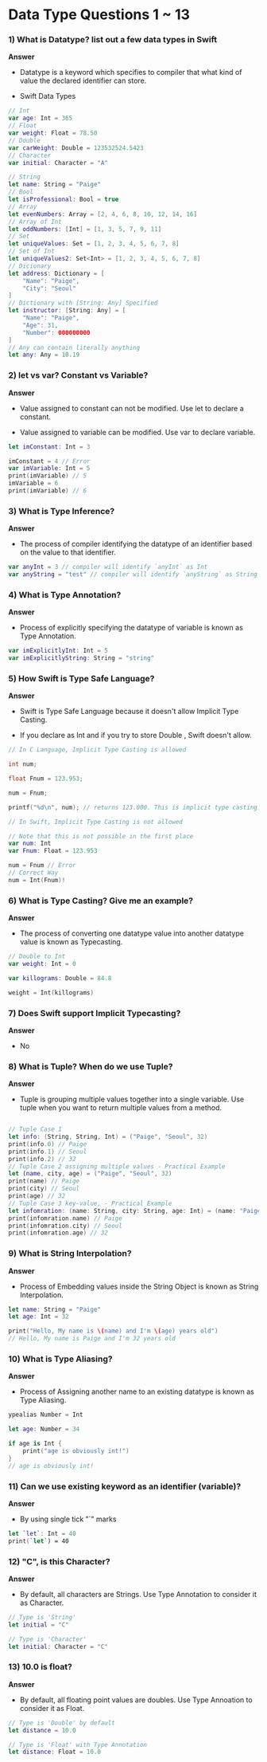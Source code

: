 # Data Type Questions 1 ~ 13

### 1) What is Datatype? list out a few data types in Swift

**Answer**

- Datatype is a keyword which specifies to compiler that what kind of value the declared identifier can store.

- Swift Data Types

```swift
// Int
var age: Int = 365
// Float
var weight: Float = 78.50
// Double
var carWeight: Double = 123532524.5423
// Character
var initial: Character = "A"

// String
let name: String = "Paige"
// Bool
let isProfessional: Bool = true
// Array
let evenNumbers: Array = [2, 4, 6, 8, 10, 12, 14, 16]
// Array of Int
let oddNumbers: [Int] = [1, 3, 5, 7, 9, 11]
// Set
let uniqueValues: Set = [1, 2, 3, 4, 5, 6, 7, 8]
// Set of Int
let uniqueValues2: Set<Int> = [1, 2, 3, 4, 5, 6, 7, 8]
// Dicionary
let address: Dictionary = [
    "Name": "Paige",
    "City": "Seoul"
]
// Dictionary with [String: Any] Specified
let instructor: [String: Any] = [
    "Name": "Paige",
    "Age": 31,
    "Number": 000000000
]
// Any can contain literally anything
let any: Any = 10.19
```

### 2) let vs var? Constant vs Variable?

**Answer**

- Value assigned to constant can not be modified. Use let to declare a constant.

- Value assigned to variable can be modified. Use var to declare variable.

```swift
let imConstant: Int = 3

imConstant = 4 // Error
var imVariable: Int = 5
print(imVariable) // 5
imVariable = 6
print(imVariable) // 6
```

### 3) What is Type Inference?

**Answer**

- The process of compiler identifying the datatype of an identifier based on the value to that identifier.

```swift
var anyInt = 3 // compiler will identify `anyInt` as Int
var anyString = "test" // compiler will identify `anyString` as String
```

### 4) What is Type Annotation?

**Answer**

- Process of explicitly specifying the datatype of variable is known as Type Annotation.

```swift
var imExplicitlyInt: Int = 5
var imExplicitlyString: String = "string"
```

### 5) How Swift is Type Safe Language?

**Answer**

- Swift is Type Safe Language because it doesn't allow Implicit Type Casting.

- If you declare as Int and if you try to store Double , Swift doesn't allow.

```c
// In C Language, Implicit Type Casting is allowed

int num;

float Fnum = 123.953;

num = Fnum;

printf("%d\n", num); // returns 123.000. This is implicit type casting. In Swift, you cannot do that.
```

```swift
// In Swift, Implicit Type Casting is not allowed

// Note that this is not possible in the first place
var num: Int
var Fnum: Float = 123.953

num = Fnum // Error
// Correct Way
num = Int(Fnum)!

```

### 6) What is Type Casting? Give me an example?

**Answer**

- The process of converting one datatype value into another datatype value is known as Typecasting.

```swift
// Double to Int
var weight: Int = 0

var killograms: Double = 84.8

weight = Int(killograms)

```

### 7) Does Swift support Implicit Typecasting?

**Answer**

- No

### 8) What is Tuple? When do we use Tuple?

**Answer**

- Tuple is grouping multiple values together into a single variable. Use tuple when you want to return multiple values from a method.

```swift

// Tuple Case 1
let info: (String, String, Int) = ("Paige", "Seoul", 32)
print(info.0) // Paige
print(info.1) // Seoul
print(info.2) // 32
// Tuple Case 2 assigning multiple values - Practical Example
let (name, city, age) = ("Paige", "Seoul", 32)
print(name) // Paige
print(city) // Seoul
print(age) // 32
// Tuple Case 3 key-value, - Practical Example
let infomration: (name: String, city: String, age: Int) = (name: "Paige", city: "Seoul", age: 32)
print(infomration.name) // Paige
print(infomration.city) // Seoul
print(infomration.age) // 32
```

### 9) What is String Interpolation?

**Answer**

- Process of Embedding values inside the String Object is known as String Interpolation.

```swift
let name: String = "Paige"
let age: Int = 32

print("Hello, My name is \(name) and I'm \(age) years old")
// Hello, My name is Paige and I'm 32 years old
```

### 10) What is Type Aliasing?

**Answer**

- Process of Assigning another name to an existing datatype is known as Type Aliasing.

```swift
ypealias Number = Int

let age: Number = 34

if age is Int {
    print("age is obviously int!")
}
// age is obviously int!
```

### 11) Can we use existing keyword as an identifier (variable)?

**Answer**

- By using single tick "`" marks

```swift
let `let`: Int = 40
print(`let`) = 40
```

### 12) "C", is this Character?

**Answer**

- By default, all characters are Strings. Use Type Annotation to consider it as Character.

```swift
// Type is 'String'
let initial = "C"

// Type is 'Character'
let initial: Character = "C"
```

### 13) 10.0 is float?

**Answer**

- By default, all floating point values are doubles. Use Type Annoation to consider it as Float.

```swift
// Type is 'Double' by default
let distance = 10.0

// Type is 'Float' with Type Annotation
let distance: Float = 10.0
```

